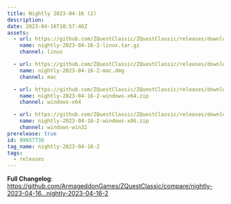 ```yaml
---
title: Nightly 2023-04-16 (2)
description: 
date: 2023-04-16T10:57:46Z
assets: 
  - url: https://github.com/ZQuestClassic/ZQuestClassic/releases/download/nightly-2023-04-16-2/nightly-2023-04-16-2-linux.tar.gz
    name: nightly-2023-04-16-2-linux.tar.gz
    channel: linux

  - url: https://github.com/ZQuestClassic/ZQuestClassic/releases/download/nightly-2023-04-16-2/nightly-2023-04-16-2-mac.dmg
    name: nightly-2023-04-16-2-mac.dmg
    channel: mac

  - url: https://github.com/ZQuestClassic/ZQuestClassic/releases/download/nightly-2023-04-16-2/nightly-2023-04-16-2-windows-x64.zip
    name: nightly-2023-04-16-2-windows-x64.zip
    channel: windows-x64

  - url: https://github.com/ZQuestClassic/ZQuestClassic/releases/download/nightly-2023-04-16-2/nightly-2023-04-16-2-windows-x86.zip
    name: nightly-2023-04-16-2-windows-x86.zip
    channel: windows-win32
prerelease: true
id: 99657736
tag_name: nightly-2023-04-16-2
tags:
  - releases
---
```


**Full Changelog**: https://github.com/ArmageddonGames/ZQuestClassic/compare/nightly-2023-04-16...nightly-2023-04-16-2
